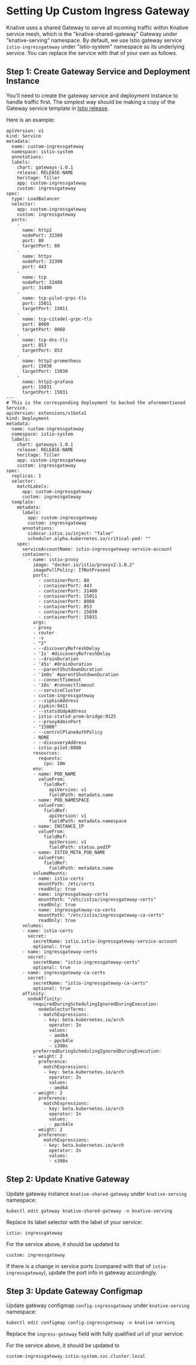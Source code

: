 # Setting Up Custom Ingress Gateway

Knative uses a shared Gateway to serve all incoming traffic within Knative
service mesh, which is the "knative-shared-gateway" Gateway under
"knative-serving" namespace. By default, we use Istio gateway service `istio-ingressgateway`
under "istio-system" namespace as its underlying service. You can replace the
service with that of your own as follows.

## Step 1: Create Gateway Service and Deployment Instance

You'll need to create the gateway service and deployment instance to handle traffic first.
The simplest way should be making a copy of the Gateway service template in [Istio release](https://github.com/istio/istio/releases).

Here is an example:

```
apiVersion: v1
kind: Service
metadata:
  name: custom-ingressgateway
  namespace: istio-system
  annotations:
  labels:
    chart: gateways-1.0.1
    release: RELEASE-NAME
    heritage: Tiller
    app: custom-ingressgateway
    custom: ingressgateway
spec:
  type: LoadBalancer
  selector:
    app: custom-ingressgateway
    custom: ingressgateway
  ports:
    -
      name: http2
      nodePort: 32380
      port: 80
      targetPort: 80
    -
      name: https
      nodePort: 32390
      port: 443
    -
      name: tcp
      nodePort: 32400
      port: 31400
    -
      name: tcp-pilot-grpc-tls
      port: 15011
      targetPort: 15011
    -
      name: tcp-citadel-grpc-tls
      port: 8060
      targetPort: 8060
    -
      name: tcp-dns-tls
      port: 853
      targetPort: 853
    -
      name: http2-prometheus
      port: 15030
      targetPort: 15030
    -
      name: http2-grafana
      port: 15031
      targetPort: 15031
---
# This is the corresponding Deployment to backed the aforementioned Service.
apiVersion: extensions/v1beta1
kind: Deployment
metadata:
  name: custom-ingressgateway
  namespace: istio-system
  labels:
    chart: gateways-1.0.1
    release: RELEASE-NAME
    heritage: Tiller
    app: custom-ingressgateway
    custom: ingressgateway
spec:
  replicas: 1
  selector:
    matchLabels:
      app: custom-ingressgateway
      custom: ingressgateway
  template:
    metadata:
      labels:
        app: custom-ingressgateway
        custom: ingressgateway
      annotations:
        sidecar.istio.io/inject: "false"
        scheduler.alpha.kubernetes.io/critical-pod: ""
    spec:
      serviceAccountName: istio-ingressgateway-service-account
      containers:
        - name: istio-proxy
          image: "docker.io/istio/proxyv2:1.0.2"
          imagePullPolicy: IfNotPresent
          ports:
            - containerPort: 80
            - containerPort: 443
            - containerPort: 31400
            - containerPort: 15011
            - containerPort: 8060
            - containerPort: 853
            - containerPort: 15030
            - containerPort: 15031
          args:
          - proxy
          - router
          - -v
          - "2"
          - --discoveryRefreshDelay
          - '1s' #discoveryRefreshDelay
          - --drainDuration
          - '45s' #drainDuration
          - --parentShutdownDuration
          - '1m0s' #parentShutdownDuration
          - --connectTimeout
          - '10s' #connectTimeout
          - --serviceCluster
          - custom-ingressgateway
          - --zipkinAddress
          - zipkin:9411
          - --statsdUdpAddress
          - istio-statsd-prom-bridge:9125
          - --proxyAdminPort
          - "15000"
          - --controlPlaneAuthPolicy
          - NONE
          - --discoveryAddress
          - istio-pilot:8080
          resources:
            requests:
              cpu: 10m
          env:
          - name: POD_NAME
            valueFrom:
              fieldRef:
                apiVersion: v1
                fieldPath: metadata.name
          - name: POD_NAMESPACE
            valueFrom:
              fieldRef:
                apiVersion: v1
                fieldPath: metadata.namespace
          - name: INSTANCE_IP
            valueFrom:
              fieldRef:
                apiVersion: v1
                fieldPath: status.podIP
          - name: ISTIO_META_POD_NAME
            valueFrom:
              fieldRef:
                fieldPath: metadata.name
          volumeMounts:
          - name: istio-certs
            mountPath: /etc/certs
            readOnly: true
          - name: ingressgateway-certs
            mountPath: "/etc/istio/ingressgateway-certs"
            readOnly: true
          - name: ingressgateway-ca-certs
            mountPath: "/etc/istio/ingressgateway-ca-certs"
            readOnly: true
      volumes:
      - name: istio-certs
        secret:
          secretName: istio.istio-ingressgateway-service-account
          optional: true
      - name: ingressgateway-certs
        secret:
          secretName: "istio-ingressgateway-certs"
          optional: true
      - name: ingressgateway-ca-certs
        secret:
          secretName: "istio-ingressgateway-ca-certs"
          optional: true
      affinity:
        nodeAffinity:
          requiredDuringSchedulingIgnoredDuringExecution:
            nodeSelectorTerms:
            - matchExpressions:
              - key: beta.kubernetes.io/arch
                operator: In
                values:
                - amd64
                - ppc64le
                - s390x
          preferredDuringSchedulingIgnoredDuringExecution:
          - weight: 2
            preference:
              matchExpressions:
              - key: beta.kubernetes.io/arch
                operator: In
                values:
                - amd64
          - weight: 2
            preference:
              matchExpressions:
              - key: beta.kubernetes.io/arch
                operator: In
                values:
                - ppc64le
          - weight: 2
            preference:
              matchExpressions:
              - key: beta.kubernetes.io/arch
                operator: In
                values:
                - s390x
```


## Step 2: Update Knative Gateway

Update gateway instance `knative-shared-gateway` under `knative-serving` namespace:

```shell
kubectl edit gateway knative-shared-gateway -n knative-serving
```

Replace its label selector with the label of your service:

```
istio: ingressgateway
```

For the service above, it should be updated to

```
custom: ingressgateway
```

If there is a change in service ports (compared with that of `istio-ingressgateway`),
update the port info in gateway accordingly.

## Step 3: Update Gateway Configmap

Update gateway configmap `config-ingressgateway` under `knative-serving` namespace:

```shell
kubectl edit configmap config-ingressgateway -n knative-serving
```

Replace the `ingress-gateway` field with fully qualified url of your service:

For the service above, it should be updated to

```
custom-ingressgateway.istio-system.svc.cluster.local
```